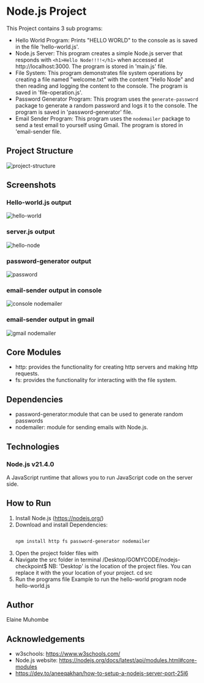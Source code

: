 # Node.js Project
This Project contains 3 sub programs: 
- Hello World Program: Prints "HELLO WORLD" to the console as is saved in the file 'hello-world.js'.
- Node.js Server: This program creates a simple Node.js server that responds with `<h1>Hello Node!!!!</h1>` when accessed at http://localhost:3000. The program is stored in 'main.js' file.
- File System: This program demonstrates file system operations by creating a file named "welcome.txt" with the content "Hello Node" and then reading and logging the content to the console. The program is saved in 'file-operation.js'.
- Password Generator Program: This program uses the `generate-password` package to generate a random password and logs it to the console. The program is saved in 'password-generator' file.
- Email Sender Program: This program uses the `nodemailer` package to send a test email to yourself using Gmail. The program is stored in 'email-sender file.

## Project Structure
![project-structure](https://github.com/elamuhombe/gomycode-node-checkpoint/assets/10416177/ed5beeaf-7b17-45e5-b933-667f25463078)

## Screenshots
### Hello-world.js output
![hello-world ](https://github.com/elamuhombe/gomycode-node-checkpoint/assets/10416177/ef1e682e-fc0e-43c4-becf-cf2ba48a779b)


### server.js output
![hello-node](https://github.com/elamuhombe/gomycode-node-checkpoint/assets/10416177/371620bd-028c-4546-b37e-8854d1848c31)





### password-generator output
![password ](https://github.com/elamuhombe/gomycode-node-checkpoint/assets/10416177/d32deaa6-035b-4ad9-8f51-b8f95397ff67)


### email-sender output in console
![console nodemailer ](https://github.com/elamuhombe/gomycode-node-checkpoint/assets/10416177/c8721ab1-e122-4c82-9488-a46854b28493)

### email-sender output in gmail
![gmail nodemailer](https://github.com/elamuhombe/gomycode-node-checkpoint/assets/10416177/6ae80881-8ab6-472c-98b0-165faf8ccdc3)


## Core Modules
- http: provides the functionality for creating http servers and making http requests.
- fs: provides the functionality for interacting with the file system.
  
## Dependencies
- password-generator:module that can be used to generate random passwords
- nodemailer: module for sending emails with Node.js.
  
## Technologies
### Node.js v21.4.0
A JavaScript runtime that allows you to run JavaScript code on the server side.

## How to Run

1. Install Node.js (https://nodejs.org/)
2. Download and install Dependencies:
   ```bash
   
   npm install http fs password-generator nodemailer
3. Open the project folder files with
4. Navigate the src folder in terminal
   /Desktop/GOMYCODE/nodejs-checkpoint$
   NB: 'Desktop' is the location of the project files. You can replace it with the your location of your project.
   cd src
6. Run the programs file
   Example to run the hello-world program
   node hello-world.js

## Author
Elaine Muhombe

## Acknowledgements
- w3schools: https://www.w3schools.com/
- Node.js website: https://nodejs.org/docs/latest/api/modules.html#core-modules
- https://dev.to/aneeqakhan/how-to-setup-a-nodejs-server-port-25l6

   
 
